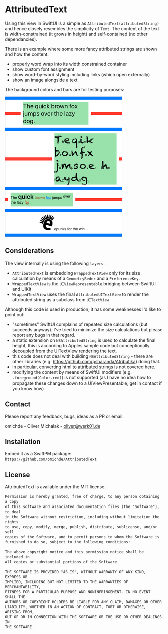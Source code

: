 # AttributedText

Using this view in SwiftUI is a simple as `AttributedText(attributedString)` and hence closely resembles the simplicity of `Text`.
The content of the text is width-constrained (it grows in height) and self-contained (no other dependancies).

There is an example where some more fancy attributed strings are shown and how the content:

- properly word wrap into its width constrained container
- show custom font assignment
- show word-by-word styling including links (which open externally)
- show an image alongside a text

The background colors and bars are for testing purposes:

![Screenshot](/screenshot.png)

## Considerations

The view internally is using the following `layers`:

- `AttributedText` is embedding `WrappedTextView` only for its size calculation by means of a `GeometryReder` and a `PreferenceKey`.
- `WrappedTextView` is the `UIViewRepresentable` bridging between SwiftUI and UIKit
- `WrappedTextView` uses the final `AttributedUITextView` to render the attributed string as a subclass from `UITextView`

Although this code is used in production, it has some weaknesses I'd like to point out:

- "sometimes" SwiftUI complains of repeated size calculations (but succeeds anyway). I've tried to minimize the size calculations but please report any bugs in that regard.
- a static extension on `NSAttributedString` is used to calculate the final height, this is according to Apples sample code but conceptionally decoupled from the UITextView rendering the text.
- this code does not deal with building `NSAttributedString` - there are other libraries (e.g. https://github.com/psharanda/Atributika) doing that.
- in particular, converting html to attributed strings is not covered here.
- modifying the content by means of SwiftUI modifiers (e.g. `.foreground(Color.red)`) is not supported (as I have no idea how to propagate these changes down to a UIViewPresentable, get in contact if you know how)

## Contact

Please report any feedback, bugs, ideas as a PR or email:

omichde - Oliver Michalak - oliver@werk01.de

## Installation

Embed it as a SwiftPM package: `https://github.com/omichde/AttributedText` 

## License

AttributedText is available under the MIT license:

	Permission is hereby granted, free of charge, to any person obtaining a copy
	of this software and associated documentation files (the "Software"), to deal
	in the Software without restriction, including without limitation the rights
	to use, copy, modify, merge, publish, distribute, sublicense, and/or sell
	copies of the Software, and to permit persons to whom the Software is
	furnished to do so, subject to the following conditions:

	The above copyright notice and this permission notice shall be included in
	all copies or substantial portions of the Software.

	THE SOFTWARE IS PROVIDED "AS IS", WITHOUT WARRANTY OF ANY KIND, EXPRESS OR
	IMPLIED, INCLUDING BUT NOT LIMITED TO THE WARRANTIES OF MERCHANTABILITY,
	FITNESS FOR A PARTICULAR PURPOSE AND NONINFRINGEMENT. IN NO EVENT SHALL THE
	AUTHORS OR COPYRIGHT HOLDERS BE LIABLE FOR ANY CLAIM, DAMAGES OR OTHER
	LIABILITY, WHETHER IN AN ACTION OF CONTRACT, TORT OR OTHERWISE, ARISING FROM,
	OUT OF OR IN CONNECTION WITH THE SOFTWARE OR THE USE OR OTHER DEALINGS IN
	THE SOFTWARE.
